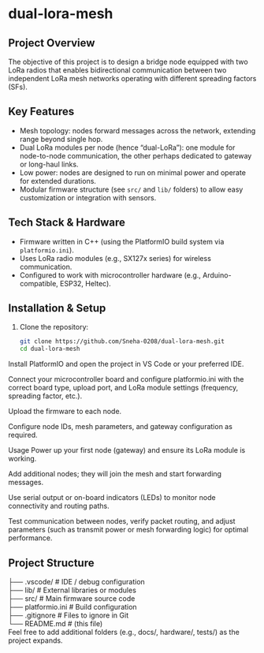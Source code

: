 # dual-lora-mesh

## Project Overview  
The objective of this project is to design a bridge node equipped with two LoRa radios that enables bidirectional communication between two independent LoRa mesh networks operating with different spreading factors (SFs).

## Key Features  
- Mesh topology: nodes forward messages across the network, extending range beyond single hop.  
- Dual LoRa modules per node (hence “dual-LoRa”): one module for node-to-node communication, the other perhaps dedicated to gateway or long-haul links.  
- Low power: nodes are designed to run on minimal power and operate for extended durations.  
- Modular firmware structure (see `src/` and `lib/` folders) to allow easy customization or integration with sensors.

## Tech Stack & Hardware  
- Firmware written in C++ (using the PlatformIO build system via `platformio.ini`).  
- Uses LoRa radio modules (e.g., SX127x series) for wireless communication.  
- Configured to work with microcontroller hardware (e.g., Arduino-compatible, ESP32, Heltec).  

## Installation & Setup  
1. Clone the repository:  
   ```bash
   git clone https://github.com/Sneha-0208/dual-lora-mesh.git
   cd dual-lora-mesh
Install PlatformIO and open the project in VS Code or your preferred IDE.

Connect your microcontroller board and configure platformio.ini with the correct board type, upload port, and LoRa module settings (frequency, spreading factor, etc.).

Upload the firmware to each node.

Configure node IDs, mesh parameters, and gateway configuration as required.

Usage
Power up your first node (gateway) and ensure its LoRa module is working.

Add additional nodes; they will join the mesh and start forwarding messages.

Use serial output or on-board indicators (LEDs) to monitor node connectivity and routing paths.

Test communication between nodes, verify packet routing, and adjust parameters (such as transmit power or mesh forwarding logic) for optimal performance.

## Project Structure

├── .vscode/               # IDE / debug configuration  
├── lib/                   # External libraries or modules  
├── src/                   # Main firmware source code  
├── platformio.ini         # Build configuration  
├── .gitignore             # Files to ignore in Git  
└── README.md              # (this file)  
Feel free to add additional folders (e.g., docs/, hardware/, tests/) as the project expands.
